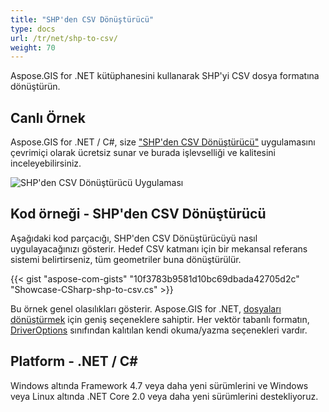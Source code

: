 ```yaml
---
title: "SHP'den CSV Dönüştürücü"
type: docs
url: /tr/net/shp-to-csv/
weight: 70
---
```


Aspose.GIS for .NET kütüphanesini kullanarak SHP'yi CSV dosya formatına dönüştürün.

## **Canlı Örnek**

Aspose.GIS for .NET / C#, size ["SHP'den CSV Dönüştürücü"](https://products.aspose.app/gis/conversion/shp-to-csv) uygulamasını çevrimiçi olarak ücretsiz sunar ve burada işlevselliği ve kalitesini inceleyebilirsiniz.

![SHP'den CSV Dönüştürücü Uygulaması](conversion.png)

## **Kod örneği - SHP'den CSV Dönüştürücü**

Aşağıdaki kod parçacığı, SHP'den CSV Dönüştürücüyü nasıl uygulayacağınızı gösterir. Hedef CSV katmanı için bir mekansal referans sistemi belirtirseniz, tüm geometriler buna dönüştürülür. 

{{< gist "aspose-com-gists" "10f3783b9581d10bc69dbada42705d2c" "Showcase-CSharp-shp-to-csv.cs" >}}

Bu örnek genel olasılıkları gösterir. Aspose.GIS for .NET, [dosyaları dönüştürmek](https://docs.aspose.com/gis/net/vector-layers/) için geniş seçeneklere sahiptir. Her vektör tabanlı formatın, [DriverOptions](https://reference.aspose.com/gis/net/aspose.gis/driveroptions) sınıfından kalıtılan kendi okuma/yazma seçenekleri vardır.

## **Platform - .NET / C#**

Windows altında Framework 4.7 veya daha yeni sürümlerini ve Windows veya Linux altında .NET Core 2.0 veya daha yeni sürümlerini destekliyoruz.
